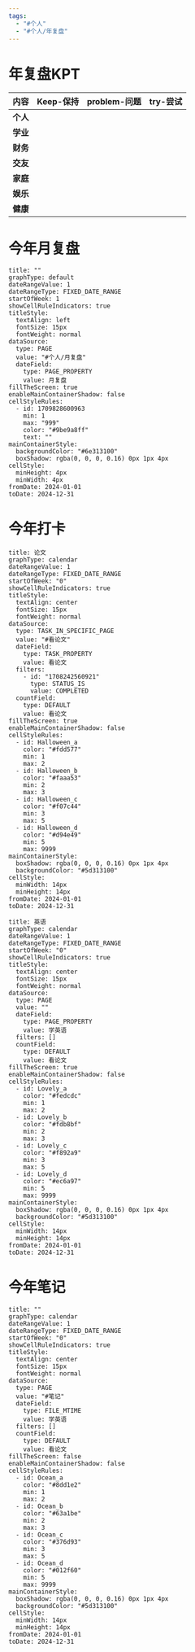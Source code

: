 ```yaml
---
tags:
  - "#个人"
  - "#个人/年复盘"
---
```

# 年复盘KPT

| **内容** | **Keep-保持** | **problem-问题** | **try-尝试** |
| ------ | ----------- | -------------- | ---------- |
| **个人**     |             |                |            |
| **学业**     |             |                |            |
| **财务**     |             |                |            |
| **交友**     |             |                |            |
| **家庭**     |             |                |            |
| **娱乐**     |             |                |            |
| **健康**     |             |                |            |


# 今年月复盘
```contributionGraph
title: ""
graphType: default
dateRangeValue: 1
dateRangeType: FIXED_DATE_RANGE
startOfWeek: 1
showCellRuleIndicators: true
titleStyle:
  textAlign: left
  fontSize: 15px
  fontWeight: normal
dataSource:
  type: PAGE
  value: "#个人/月复盘"
  dateField:
    type: PAGE_PROPERTY
    value: 月复盘
fillTheScreen: true
enableMainContainerShadow: false
cellStyleRules:
  - id: 1709828600963
    min: 1
    max: "999"
    color: "#9be9a8ff"
    text: ""
mainContainerStyle:
  backgroundColor: "#6e313100"
  boxShadow: rgba(0, 0, 0, 0.16) 0px 1px 4px
cellStyle:
  minHeight: 4px
  minWidth: 4px
fromDate: 2024-01-01
toDate: 2024-12-31

```

# 今年打卡
```contributionGraph
title: 论文
graphType: calendar
dateRangeValue: 1
dateRangeType: FIXED_DATE_RANGE
startOfWeek: "0"
showCellRuleIndicators: true
titleStyle:
  textAlign: center
  fontSize: 15px
  fontWeight: normal
dataSource:
  type: TASK_IN_SPECIFIC_PAGE
  value: "#看论文"
  dateField:
    type: TASK_PROPERTY
    value: 看论文
  filters:
    - id: "1708242560921"
      type: STATUS_IS
      value: COMPLETED
  countField:
    type: DEFAULT
    value: 看论文
fillTheScreen: true
enableMainContainerShadow: false
cellStyleRules:
  - id: Halloween_a
    color: "#fdd577"
    min: 1
    max: 2
  - id: Halloween_b
    color: "#faaa53"
    min: 2
    max: 3
  - id: Halloween_c
    color: "#f07c44"
    min: 3
    max: 5
  - id: Halloween_d
    color: "#d94e49"
    min: 5
    max: 9999
mainContainerStyle:
  boxShadow: rgba(0, 0, 0, 0.16) 0px 1px 4px
  backgroundColor: "#5d313100"
cellStyle:
  minWidth: 14px
  minHeight: 14px
fromDate: 2024-01-01
toDate: 2024-12-31

```
```contributionGraph
title: 英语
graphType: calendar
dateRangeValue: 1
dateRangeType: FIXED_DATE_RANGE
startOfWeek: "0"
showCellRuleIndicators: true
titleStyle:
  textAlign: center
  fontSize: 15px
  fontWeight: normal
dataSource:
  type: PAGE
  value: ""
  dateField:
    type: PAGE_PROPERTY
    value: 学英语
  filters: []
  countField:
    type: DEFAULT
    value: 看论文
fillTheScreen: true
enableMainContainerShadow: false
cellStyleRules:
  - id: Lovely_a
    color: "#fedcdc"
    min: 1
    max: 2
  - id: Lovely_b
    color: "#fdb8bf"
    min: 2
    max: 3
  - id: Lovely_c
    color: "#f892a9"
    min: 3
    max: 5
  - id: Lovely_d
    color: "#ec6a97"
    min: 5
    max: 9999
mainContainerStyle:
  boxShadow: rgba(0, 0, 0, 0.16) 0px 1px 4px
  backgroundColor: "#5d313100"
cellStyle:
  minWidth: 14px
  minHeight: 14px
fromDate: 2024-01-01
toDate: 2024-12-31

```
# 今年笔记
```contributionGraph
title: ""
graphType: calendar
dateRangeValue: 1
dateRangeType: FIXED_DATE_RANGE
startOfWeek: "0"
showCellRuleIndicators: true
titleStyle:
  textAlign: center
  fontSize: 15px
  fontWeight: normal
dataSource:
  type: PAGE
  value: "#笔记"
  dateField:
    type: FILE_MTIME
    value: 学英语
  filters: []
  countField:
    type: DEFAULT
    value: 看论文
fillTheScreen: false
enableMainContainerShadow: false
cellStyleRules:
  - id: Ocean_a
    color: "#8dd1e2"
    min: 1
    max: 2
  - id: Ocean_b
    color: "#63a1be"
    min: 2
    max: 3
  - id: Ocean_c
    color: "#376d93"
    min: 3
    max: 5
  - id: Ocean_d
    color: "#012f60"
    min: 5
    max: 9999
mainContainerStyle:
  boxShadow: rgba(0, 0, 0, 0.16) 0px 1px 4px
  backgroundColor: "#5d313100"
cellStyle:
  minWidth: 14px
  minHeight: 14px
fromDate: 2024-01-01
toDate: 2024-12-31

```

